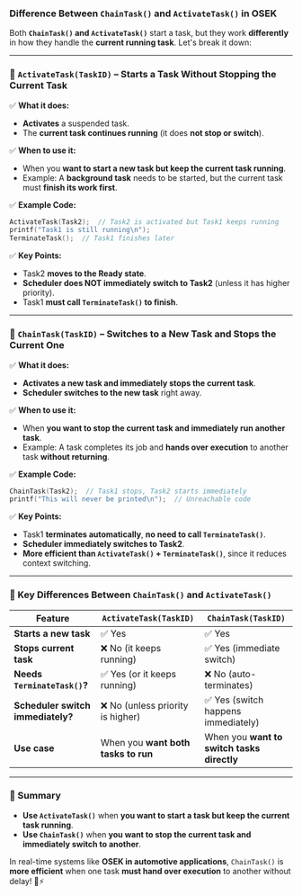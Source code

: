 ### **Difference Between `ChainTask()` and `ActivateTask()` in OSEK**  

Both **`ChainTask()` and `ActivateTask()`** start a task, but they work **differently** in how they handle the **current running task**. Let's break it down:

---

### **📌 `ActivateTask(TaskID)` – Starts a Task Without Stopping the Current Task**
✅ **What it does:**  
- **Activates** a suspended task.  
- The **current task continues running** (it does **not stop or switch**).  

✅ **When to use it:**  
- When you **want to start a new task but keep the current task running**.  
- Example: A **background task** needs to be started, but the current task must **finish its work first**.  

✅ **Example Code:**
```c
ActivateTask(Task2);  // Task2 is activated but Task1 keeps running
printf("Task1 is still running\n");
TerminateTask();  // Task1 finishes later
```

✅ **Key Points:**
- Task2 **moves to the Ready state**.  
- **Scheduler does NOT immediately switch to Task2** (unless it has higher priority).  
- Task1 **must call `TerminateTask()` to finish**.

---

### **📌 `ChainTask(TaskID)` – Switches to a New Task and Stops the Current One**
✅ **What it does:**  
- **Activates a new task and immediately stops the current task**.  
- **Scheduler switches to the new task** right away.  

✅ **When to use it:**  
- When **you want to stop the current task and immediately run another task**.  
- Example: A task completes its job and **hands over execution** to another task **without returning**.  

✅ **Example Code:**
```c
ChainTask(Task2);  // Task1 stops, Task2 starts immediately
printf("This will never be printed\n");  // Unreachable code
```

✅ **Key Points:**
- Task1 **terminates automatically**, **no need to call `TerminateTask()`**.  
- **Scheduler immediately switches to Task2**.  
- **More efficient than `ActivateTask()` + `TerminateTask()`**, since it reduces context switching.  

---

### **📌 Key Differences Between `ChainTask()` and `ActivateTask()`**
| Feature | `ActivateTask(TaskID)` | `ChainTask(TaskID)` |
|---------|------------------|------------------|
| **Starts a new task** | ✅ Yes | ✅ Yes |
| **Stops current task** | ❌ No (it keeps running) | ✅ Yes (immediate switch) |
| **Needs `TerminateTask()`?** | ✅ Yes (or it keeps running) | ❌ No (auto-terminates) |
| **Scheduler switch immediately?** | ❌ No (unless priority is higher) | ✅ Yes (switch happens immediately) |
| **Use case** | When you **want both tasks to run** | When you **want to switch tasks directly** |

---

### **📌 Summary**
- **Use `ActivateTask()`** when **you want to start a task but keep the current task running**.  
- **Use `ChainTask()`** when **you want to stop the current task and immediately switch to another**.  

In real-time systems like **OSEK in automotive applications**, `ChainTask()` is **more efficient** when one task **must hand over execution** to another without delay! 🚗⚡